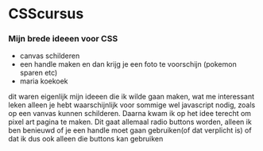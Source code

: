 # CSScursus

### Mijn brede ideeen voor CSS
* canvas schilderen
* een handle maken en dan krijg je een foto te voorschijn (pokemon sparen etc)
* maria koekoek 


dit waren eigenlijk mijn ideeen die ik wilde gaan maken, wat me interessant leken alleen je hebt waarschijnlijk voor sommige wel javascript nodig, zoals op een vanvas kunnen schilderen. Daarna kwam ik op het idee terecht om pixel art pagina te maken. Dit gaat allemaal radio buttons worden, alleen ik ben benieuwd of je een handle moet gaan gebruiken(of dat verplicht is) of dat ik dus ook alleen die buttons kan gebruiken
